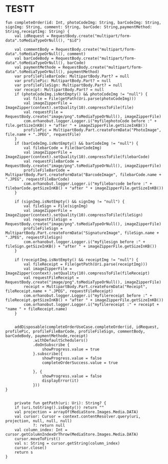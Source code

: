 # TESTT
    fun completeOrder(id: Int, photoCodeImg: String, barCodeImg: String, signImg: String, comment: String, barCode: String,paymentMethod: String,receiptImg: String) {
        val idRequest = RequestBody.create("multipart/form-data".toMediaTypeOrNull(), "$id")

        val commentBody = RequestBody.create("multipart/form-data".toMediaTypeOrNull(), comment)
        val barCodeBody = RequestBody.create("multipart/form-data".toMediaTypeOrNull(), barCode)
        val paymentMethode = RequestBody.create("multipart/form-data".toMediaTypeOrNull(), paymentMethod)
        var profileFileBarCode: MultipartBody.Part? = null
        var profilePic: MultipartBody.Part? = null
        var profileFileSign: MultipartBody.Part? = null
        var receipt: MultipartBody.Part? = null
        if (photoCodeImg.isNotEmpty() && photoCodeImg != "null") {
            val file = File(getPath(Uri.parse(photoCodeImg)))
            val imageZipperFile = ImageZipper(context).setQuality(10).compressToFile(file)
            val requestFile = RequestBody.create("image/png".toMediaTypeOrNull(), imageZipperFile)
            com.orhanobut.logger.Logger.i("myfilephotoCode before :" + file.getSizeInKB() + "after " + imageZipperFile.getSizeInKB())
            profilePic = MultipartBody.Part.createFormData("PhotoImage", file.name + ".JPEG", requestFile)
        }
        if (barCodeImg.isNotEmpty() && barCodeImg != "null") {
            val filebarCode = File(barCodeImg)
            val imageZipperFile = ImageZipper(context).setQuality(10).compressToFile(filebarCode)
            val requestFileBarCode = RequestBody.create("image/png".toMediaTypeOrNull(), imageZipperFile)
            profileFileBarCode = MultipartBody.Part.createFormData("BarcodeImage", filebarCode.name + ".JPEG", requestFileBarCode)
            com.orhanobut.logger.Logger.i("myfilebarcode before :" + filebarCode.getSizeInKB() + "after " + imageZipperFile.getSizeInKB())
        }

        if (signImg.isNotEmpty() && signImg != "null") {
            val fileSign = File(signImg)
            val imageZipperFile = ImageZipper(context).setQuality(10).compressToFile(fileSign)
            val requestFileSign = RequestBody.create("image/png".toMediaTypeOrNull(), imageZipperFile)
            profileFileSign = MultipartBody.Part.createFormData("SignatureImage", fileSign.name + ".JPEG", requestFileSign)
            com.orhanobut.logger.Logger.i("myfilesign before :" + fileSign.getSizeInKB() + "after " + imageZipperFile.getSizeInKB())
        }

        if (receiptImg.isNotEmpty() && receiptImg != "null") {
            val fileReceipt = File(getPath(Uri.parse(receiptImg)))
            val imageZipperFile = ImageZipper(context).setQuality(10).compressToFile(fileReceipt)
            val requestFileReceipt = RequestBody.create("image/png".toMediaTypeOrNull(), imageZipperFile)
            receipt = MultipartBody.Part.createFormData("Receipt", fileReceipt.name + ".JPEG", requestFileReceipt)
            com.orhanobut.logger.Logger.i("myfilereceipt before :" + fileReceipt.getSizeInKB() + "after " + imageZipperFile.getSizeInKB())
            com.orhanobut.logger.Logger.i("myfilereceipt :" + receipt + "name " + fileReceipt.name)
        }


        addDisposable(completeOrderUseCase.completeOrder(id, idRequest, profilePic, profileFileBarCode, profileFileSign, commentBody, barCodeBody, paymentMethode,receipt)
                .withDefaultSchedulers()
                .doOnSubscribe {
                    showProgress.value = true
                }.subscribe({
                    showProgress.value = false
                    completeOrderSuccess.value = true

                }, {
                    showProgress.value = false
                    displayError(it)
                }))
    }


        private fun getPath(uri: Uri): String? {
        if (uri.toString().isEmpty()) return ""
        val projection = arrayOf(MediaStore.Images.Media.DATA)
        val cursor: Cursor = context.contentResolver.query(uri, projection, null, null, null)
                ?: return null
        val column_index: Int = cursor.getColumnIndexOrThrow(MediaStore.Images.Media.DATA)
        cursor.moveToFirst()
        val s: String = cursor.getString(column_index)
        cursor.close()
        return s
    }
